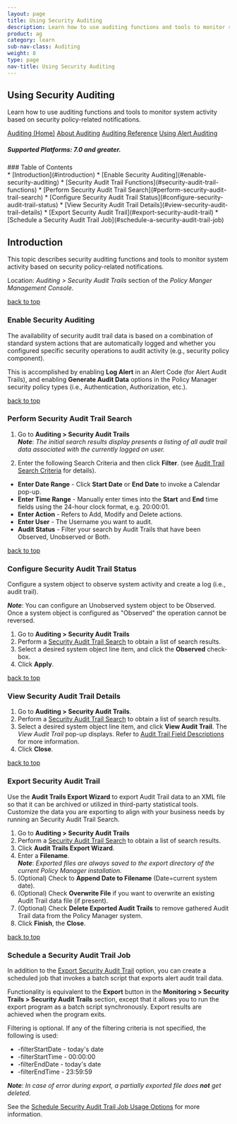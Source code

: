 ```yaml
---
layout: page
title: Using Security Auditing 
description: Learn how to use auditing functions and tools to monitor system activity based on security policy-related notifications.
product: ag
category: learn
sub-nav-class: Auditing
weight:	8
type: page
nav-title: Using Security Auditing
---
```


## Using Security Auditing
Learn how to use auditing functions and tools to monitor system activity based on security policy-related notifications.

<a href="auditing_toc.html" class="button secondary">Auditing (Home)</a> <a href="../auditing/about_auditing.html" class="button secondary">About Auditing</a>  <a href="../auditing/auditing_reference.html" class="button secondary">Auditing Reference</a>  <a href="../auditing/using_alert_auditing.html" class="button secondary">Using Alert Auditing</a>
<h5 class="stamp">Supported Platforms: 7.0 and greater.</h5>
### Table of Contents
<div id="toc-marker"></div>
* [Introduction](#introduction)
* [Enable Security Auditing](#enable-security-auditing)
* [Security Audit Trail Functions](#security-audit-trail-functions)
	* [Perform Security Audit Trail Search](#perform-security-audit-trail-search)
	* [Configure Security Audit Trail Status](#configure-security-audit-trail-status)
	* [View Security Audit Trail Details](#view-security-audit-trail-details)
	* [Export Security Audit Trail](#export-security-audit-trail)
	* [Schedule a Security Audit Trail Job](#schedule-a-security-audit-trail-job)


## Introduction
This topic describes security auditing functions and tools to monitor system activity based on security policy-related notifications. 

Location: *Auditing > Security Audit Trails* section of the *Policy Manger Management Console*.

<a href="#top">back to top</a>

### Enable Security Auditing
The availability of security audit trail data is based on a combination of standard system actions that are automatically logged and whether you configured specific security operations to audit activity (e.g., security policy component). 

This is accomplished by enabling **Log Alert** in an Alert Code (for Alert Audit Trails), and enabling **Generate Audit Data** options in the Policy Manager security policy types (i.e., Authentication, Authorization, etc.).

<a href="#top">back to top</a>

### Perform Security Audit Trail Search

1. Go to **Auditing > Security Audit Trails**  
***Note***: *The initial search results display presents a listing of all audit trail data associated with the currently logged on user.*
  
2. Enter the following Search Criteria and then click **Filter**. (see [Audit Trail Search Criteria](../auditing/auditing_reference.html#audit_trail_search_criteria) for details).
  * **Enter Date Range** - Click **Start Date** or **End Date** to invoke a Calendar pop-up.
  * **Enter Time Range** - Manually enter times into the **Start** and **End** time fields using the 24-hour clock format, e.g. 20\:00\:01.
  * **Enter Action** - Refers to Add, Modify and Delete actions.
  * **Enter User** - The Username you want to audit.
  * **Audit Status** - Filter your search by Audit Trails that have been Observed, Unobserved or Both.

<a href="#top">back to top</a>

### Configure Security Audit Trail Status

Configure a system object to observe system activity and create a log (i.e., audit trail).

***Note***: You can configure an Unobserved system object to be Observed. Once a system object is configured as "Observed" the operation cannot be reversed.

1. Go to **Auditing > Security Audit Trails**
2. Perform a [Security Audit Trail Search](#perform-security-audit-trail-search) to obtain a list of search results.
3. Select a desired system object line item, and click the **Observed** check-box.
4. Click **Apply**.

<a href="#top">back to top</a>

### View Security Audit Trail Details

1. Go to **Auditing > Security Audit Trails**.
2. Perform a [Security Audit Trail Search](#perform-security-audit-trail-search) to obtain a list of search results.
3. Select a desired system object line item, and click **View Audit Trail**. The *View Audit Trail* pop-up displays. Refer to [Audit Trail Field Descriptions](../auditing/auditing_reference.html#audit-trail-field-descriptions) for more information. 
4. Click **Close**.

<a href="#top">back to top</a>

### Export Security Audit Trail

Use the **Audit Trails Export Wizard** to export Audit Trail data to an XML file so that it can be archived or utilized in third-party statistical tools. Customize the data you are exporting to align with your business needs by running an Security Audit Trail Search.

1. Go to **Auditing > Security Audit Trails**
2. Perform a [Security Audit Trail Search](#perform-security-audit-trail-search) to obtain a list of search results.
3. Click **Audit Trails Export Wizard**.
4. Enter a **Filename**.  
  ***Note***: *Exported files are always saved to the export directory of the current Policy Manager installation.*
5. (Optional) Check to **Append Date to Filename** (Date=current system date).
6. (Optional) Check **Overwrite File** if you want to overwrite an existing Audit Trail data file (if present).
7. (Optional) Check **Delete Exported Audit Trails** to remove gathered Audit Trail data from the Policy Manager system.
8. Click **Finish**, the **Close**.

<a href="#top">back to top</a>

### Schedule a Security Audit Trail Job
In addition to the [Export Security Audit Trail](#export-security-audit-trail) option, you can create a scheduled job that invokes a batch script that exports alert audit trail data.

Functionality is equivalent to the **Export** button in the **Monitoring > Security Trails > Security Audit Trails** section, except that it allows you to run the export program as a batch script synchronously. Export results are achieved when the program exits.

Filtering is optional. If any of the filtering criteria is not specified, the following is used:

* -filterStartDate - today's date
* -filterStartTime - 00\:00\:00
* -filterEndDate - today's date
* -filterEndTime - 23\:59\:59  

***Note***: *In case of error during export, a partially exported file does* ***not*** *get deleted.*

See the [Schedule Security Audit Trail Job Usage Options](#../auditing/auditing_reference.html#schedule_security_audit_trail_job_usage_options) for more information.